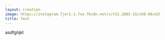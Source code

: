 ```yaml
---
layout: creation
image: https://instagram.fjer1-1.fna.fbcdn.net/v/t51.2885-15/sh0.08/e35/p640x640/91119457_259266758415026_1229725411006953576_n.jpg?_nc_ht=instagram.fjer1-1.fna.fbcdn.net&_nc_cat=102&_nc_ohc=rKwAsKRjO54AX8r1r7n&oh=2e9645354c02632908d13837c14ef9f8&oe=5EABA79D
title: Test
---
```

asdfghjkl